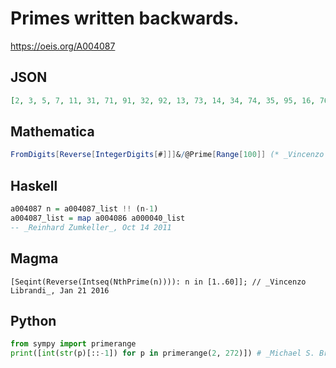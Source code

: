 # Primes written backwards\.
https://oeis.org/A004087
## JSON
```JSON
[2, 3, 5, 7, 11, 31, 71, 91, 32, 92, 13, 73, 14, 34, 74, 35, 95, 16, 76, 17, 37, 97, 38, 98, 79, 101, 301, 701, 901, 311, 721, 131, 731, 931, 941, 151, 751, 361, 761, 371, 971, 181, 191, 391, 791, 991, 112, 322, 722, 922, 332, 932, 142, 152, 752, 362, 962, 172]
```
## Mathematica
```Mathematica
FromDigits[Reverse[IntegerDigits[#]]]&/@Prime[Range[100]] (* _Vincenzo Librandi_, Jul 05 2015 *)
```
## Haskell
```Haskell
a004087 n = a004087_list !! (n-1)
a004087_list = map a004086 a000040_list
-- _Reinhard Zumkeller_, Oct 14 2011
```
## Magma
```Magma
[Seqint(Reverse(Intseq(NthPrime(n)))): n in [1..60]]; // _Vincenzo Librandi_, Jan 21 2016
```
## Python
```Python
from sympy import primerange
print([int(str(p)[::-1]) for p in primerange(2, 272)]) # _Michael S. Branicky_, Jun 24 2022
```
